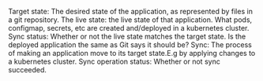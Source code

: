 Target state: The desired state of the application, as represented by files in a git repository.
The live state: the live state of that application. What pods, configmap, secrets, etc are created and/deployed in a kubernetes cluster.
Sync status: Whether or not the live state matches the target state. Is the deployed application the same as Git says it should be?
Sync: The process of making an application move to its target state.E.g by applying changes to a kubernetes cluster.
Sync operation status: Whether or not sync succeeded.